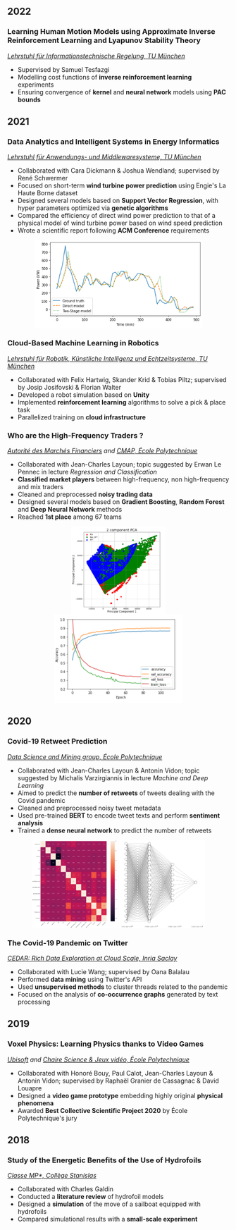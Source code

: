 ## 2022

<!-- IDP -->

### Learning Human Motion Models using Approximate Inverse Reinforcement Learning and Lyapunov Stability Theory

_[Lehrstuhl für Informationstechnische Regelung, TU München](https://www.ce.cit.tum.de/en/itr/home/)_

- Supervised by Samuel Tesfazgi
- Modelling cost functions of **inverse reinforcement learning** experiments
- Ensuring convergence of **kernel** and **neural network** models using **PAC bounds**

## 2021

<!-- DAISE -->

### Data Analytics and Intelligent Systems in Energy Informatics

_[Lehrstuhl für Anwendungs- und Middlewaresysteme, TU München](https://www.cs.cit.tum.de/msrg/home/)_

- Collaborated with Cara Dickmann & Joshua Wendland; supervised by René Schwermer
- Focused on short-term **wind turbine power prediction** using Engie's La Haute Borne dataset
- Designed several models based on **Support Vector Regression**, with hyper parameters optimized via **genetic algorithms**
- Compared the efficiency of direct wind power prediction to that of a physical model of wind turbine power based on wind speed prediction
- Wrote a scientific report following **ACM Conference** requirements

<p align="center">
  <img src="images/daise/wind_power_prediction.png" height="200" align="center" />
</p>

<!-- CMLR -->

### Cloud-Based Machine Learning in Robotics

_[Lehrstuhl für Robotik, Künstliche Intelligenz und Echtzeitsysteme, TU München](https://www.ce.cit.tum.de/en/air/home/)_

- Collaborated with Felix Hartwig, Skander Krid & Tobias Piltz; supervised by Josip Josifovski & Florian Walter
- Developed a robot simulation based on **Unity**
- Implemented **reinforcement learning** algorithms to solve a pick & place task
- Parallelized training on **cloud infrastructure**

<!-- AMF -->

### Who are the High-Frequency Traders ?

_[Autorité des Marchés Financiers](https://www.amf-france.org/en) and [CMAP, École Polytechnique](https://portail.polytechnique.edu/cmap/en)_

- Collaborated with Jean-Charles Layoun; topic suggested by Erwan Le Pennec in lecture _Regression and Classification_
- **Classified market players** between high-frequency, non high-frequency and mix traders
- Cleaned and preprocessed **noisy trading data**
- Designed several models based on **Gradient Boosting**, **Random Forest** and **Deep Neural Network** methods
- Reached **1st place** among 67 teams

<p align="center">
  <img src="images/amf-hft/2vs1.png" height="200" align="center" />
  <img src="images/amf-hft/Training_Plot.png" height="200" align="center" /> 
</p>

## 2020

<!-- Twitter challenge -->

### Covid-19 Retweet Prediction

_[Data Science and Mining group, École Polytechnique](http://www.lix.polytechnique.fr/dascim/)_

- Collaborated with Jean-Charles Layoun & Antonin Vidon; topic suggested by Michalis Varzirgiannis in lecture _Machine and Deep Learning_
- Aimed to predict the **number of retweets** of tweets dealing with the Covid pandemic
- Cleaned and preprocessed noisy tweet metadata
- Used pre-trained **BERT** to encode tweet texts and perform **sentiment analysis**
- Trained a **dense neural network** to predict the number of retweets

<p align="center">
  <img src="images/covid-rt/correlation_matrix.png" height="200" align="center"/>
  <img src="images/covid-rt/dense_NN_archi.png" height="200" align="center"/> 
</p>

<!-- Covid 19 Modal -->

### The Covid-19 Pandemic on Twitter

_[CEDAR: Rich Data Exploration at Cloud Scale, Inria Saclay](https://team.inria.fr/cedar/)_

- Collaborated with Lucie Wang; supervised by Oana Balalau
- Performed **data mining** using Twitter's API
- Used **unsupervised methods** to cluster threads related to the pandemic
- Focused on the analysis of **co-occurrence graphs** generated by text processing

## 2019

 <!-- PSC -->

### Voxel Physics: Learning Physics thanks to Video Games

_[Ubisoft](https://www.ubisoft.com/en-us/) and [Chaire Science & Jeux vidéo, École Polytechnique](https://sciencexgames.fr/)_

- Collaborated with Honoré Bouy, Paul Calot, Jean-Charles Layoun & Antonin Vidon; supervised by Raphaël Granier de Cassagnac & David Louapre
- Designed a **video game prototype** embedding highly original **physical phenomena**
- Awarded **Best Collective Scientific Project 2020** by École
  Polytechnique's jury

## 2018

 <!-- TIPE -->

### Study of the Energetic Benefits of the Use of Hydrofoils

_[Classe MP\*, Collège Stanislas](https://www.stanislas.fr/presentation-des-filieres-de-la-prepa-de-stanislas)_

- Collaborated with Charles Galdin
- Conducted a **literature review** of hydrofoil models
- Designed a **simulation** of the move of a sailboat equipped with hydrofoils
- Compared simulational results with a **small-scale experiment**
